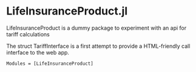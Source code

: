 # LifeInsuranceProduct.jl

LifeInsuranceProduct is a dummy package to experiment with an api for tariff calculations

The struct TariffInterface is a first attempt to provide a HTML-friendly call interface to the web app.

```@autodocs
Modules = [LifeInsuranceProduct]
```